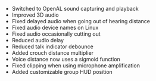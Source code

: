 - Switched to OpenAL sound capturing and playback
- Improved 3D audio
- Fixed delayed audio when going out of hearing distance
- Fixed audio device names on Linux
- Fixed audio occasionally cutting out
- Reduced audio delay
- Reduced talk indicator debounce
- Added crouch distance multiplier
- Voice distance now uses a sigmoid function
- Fixed clipping when using microphone amplification
- Added customizable group HUD position
